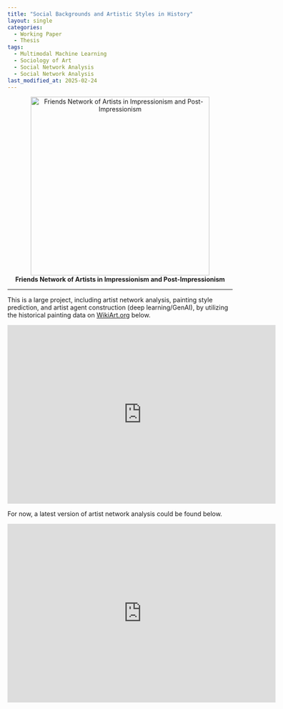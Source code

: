 ```yaml
---
title: "Social Backgrounds and Artistic Styles in History"
layout: single
categories:
  - Working Paper
  - Thesis
tags:
  - Multimodal Machine Learning
  - Sociology of Art
  - Social Network Analysis
  - Social Network Analysis
last_modified_at: 2025-02-24
---
```


<div class="research-content" markdown="1">

<p align="center">
  <img src="https://yangyuwang.netlify.app/assets/Impressionism & Post-Impressionism_hori_net.png" alt="Friends Network of Artists in Impressionism and Post-Impressionism" width="400">
  <br>
  <strong>Friends Network of Artists in Impressionism and Post-Impressionism</strong>
</p>


---

This is a large project, including artist network analysis, painting style prediction, and artist agent construction (deep learning/GenAI), by utilizing the historical painting data on [WikiArt.org](https://www.wikiart.org/) below.

<iframe src="https://www.wikiart.org/" width="600" height="400" style="border:none;"></iframe>

For now, a latest version of artist network analysis could be found below.

<iframe src="https://wangyd.shinyapps.io/wikiart_network/" width="600" height="400" style="border:none;"></iframe>

</div>
